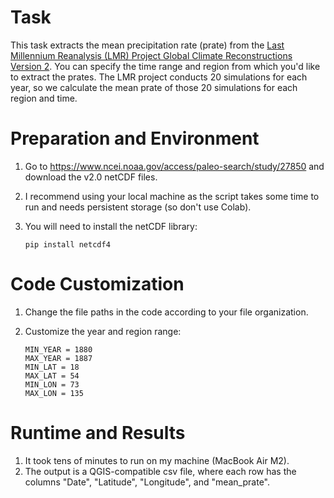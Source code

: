 # Task

This task extracts the mean precipitation rate (prate) from the [Last Millennium Reanalysis (LMR) Project Global Climate Reconstructions Version 2](https://www.ncei.noaa.gov/access/paleo-search/study/27850). You can specify the time range and region from which you'd like to extract the prates. The LMR project conducts 20 simulations for each year, so we calculate the mean prate of those 20 simulations for each region and time. 

# Preparation and Environment

1. Go to https://www.ncei.noaa.gov/access/paleo-search/study/27850 and download the v2.0 netCDF files.

2. I recommend using your local machine as the script takes some time to run and needs persistent storage (so don't use Colab).
   
3. You will need to install the netCDF library:
    ```
    pip install netcdf4
    ```

# Code Customization

1. Change the file paths in the code according to your file organization.

2. Customize the year and region range:
   ```
   MIN_YEAR = 1880
   MAX_YEAR = 1887
   MIN_LAT = 18
   MAX_LAT = 54
   MIN_LON = 73
   MAX_LON = 135
   ```

# Runtime and Results

1. It took tens of minutes to run on my machine (MacBook Air M2).
2. The output is a QGIS-compatible csv file, where each row has the columns "Date", "Latitude", "Longitude", and "mean_prate".
